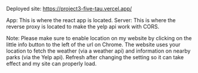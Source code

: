 Deployed site: https://project3-five-tau.vercel.app/

App: This is where the react app is located.
Server: This is where the reverse proxy is located to make the yelp api work with CORS.

Note: Please make sure to enable location on my website by clicking on the little info button to the left of the url on Chrome. The website uses your location to fetch the weather (via a weather api) and information on nearby parks (via the Yelp api). Refresh after changing the setting so it can take effect and my site can properly load.
